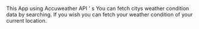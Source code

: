 This App using Accuweather API ' s
You can fetch citys weather condition data by searching.
If you wish you can fetch your weather condition of your current location.
